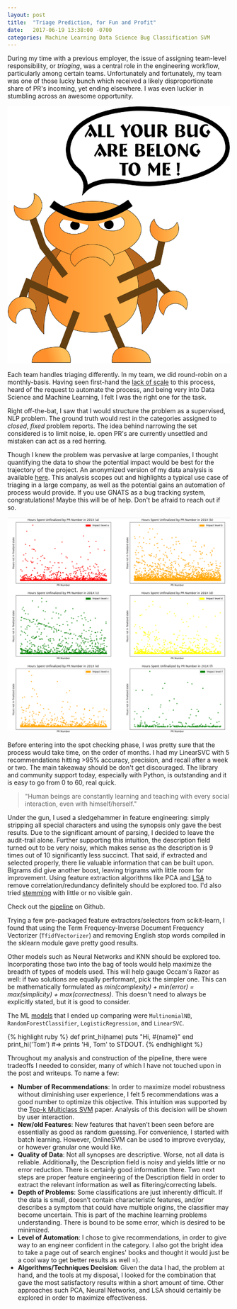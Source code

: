 ```yaml
---
layout: post
title:  "Triage Prediction, for Fun and Profit"
date:   2017-06-19 13:38:00 -0700
categories: Machine Learning Data Science Bug Classification SVM 
---
```



During my time with a previous employer, the issue of assigning team-level responsibility, or *triaging*, was a central role in the engineering workflow, particularly among certain teams. Unfortunately and fortunately, my team was one of those lucky bunch which received a likely disproportionate share of PR's incoming, yet ending elsewhere. I was even luckier in stumbling across an awesome opportunity. 

![Try not to get bogged down in bugs](/img/triage_post/bug.png)

Each team handles triaging differently. In my team, we did round-robin on a monthly-basis. Having seen first-hand the [lack of scale](http://ijesc.org/upload/de10a74ab9db0ac338a3466fc6574001.Auto%20Bug%20Triage%20a%20Need%20of%20Software%20Industry.pdf) to this process, heard of the request to automate the process, and being very into Data Science and Machine Learning, I felt I was the right one for the task.

Right off-the-bat, I saw that I would structure the problem as a supervised, NLP problem. The ground truth would rest in the categories assigned to *closed*, *fixed* problem reports. The idea behind narrowing the set considered is to limit noise, ie. open PR's are currently unsettled and mistaken can act as a red herring. 

Though I knew the problem was pervasive at large companies, I thought quantifying the data to show the potential impact would be best for the trajectory of the project. An anonymized version of my data analysis is available [here](https://www.github.com/Cpruce/GNATS_Triage_Prediction/blob/master/triage_analysis.ipynb). This analysis scopes out and highlights a typical use case of triaging in a large company, as well as the potential gains an automation of process would provide. If you use GNATS as a bug tracking system, congratulations! Maybe this will be of help. Don't be afraid to reach out if so.

![](/img/triage_post/anon_plots.png)

Before entering into the spot checking phase, I was pretty sure that the process would take time, on the order of months. I had my LinearSVC with 5 recommendations hitting >95% accuracy, precision, and recall after a week or two. The main takeaway should be don't get discouraged. The library and community support today, especially with Python, is outstanding and it is easy to go from 0 to 60, real quick.

>"Human beings are constantly learning and teaching with every social interaction, even with himself/herself."

Under the gun, I used a sledgehammer in feature engineering: simply stripping all special characters and using the synopsis only gave the best results. Due to the significant amount of parsing, I decided to leave the audit-trail alone. Further supporting this intuition, the description field turned out to be very noisy, which makes sense as the description is 9 times out of 10 significantly less succinct. That said, if extracted and selected properly, there lie valuable information that can be built upon. Bigrams did give another boost, leaving trigrams with little room for improvement. Using feature extraction algorithms like PCA and [LSA](http://ieeexplore.ieee.org/abstract/document/5298419/citations?tabFilter=papers) to remove correlation/redundancy definitely should be explored too. I'd also tried [stemming](http://citeseerx.ist.psu.edu/viewdoc/download?doi=10.1.1.91.6144&rep=rep1&type=pdf) with little or no visible gain.

Check out the [pipeline]() on Github.

Trying a few pre-packaged feature extractors/selectors from scikit-learn, I found that using the Term Frequency-Inverse Document Frequency Vectorizer (`TfidfVectorizer`) and removing English stop words compiled in the sklearn module gave pretty good results. 

Other models such as Neural Networks and KNN should be explored too. Incorporating those two into the bag of tools would help maximize the breadth of types of models used. This will help gauge Occam's Razor as well: if two solutions are equally performant, pick the simpler one. This can be mathematically formulated as <em>min(complexity) + min(error) = max(simplicity) + max(correctness)</em>. This doesn't need to always be explicitly stated, but it is good to consider.

The ML [models](https://www.researchgate.net/publication/308417176_Automated_Bug_Triaging_in_an_Industrial_Context) that I ended up comparing were `MultinomialNB`, `RandomForestClassifier`, `LogisticRegression`, and `LinearSVC`.

{% highlight ruby %}
def print_hi(name)
  puts "Hi, #{name}"
end
print_hi('Tom')
#=> prints 'Hi, Tom' to STDOUT.
{% endhighlight %}

Throughout my analysis and construction of the pipeline, there were tradeoffs I needed to consider, many of which I have not touched upon in the post and writeups. To name a few:

- **Number of Recommendations**: In order to maximize model robustness without diminishing user experience, I felt 5 recommendations was a good number to optimize this objective. This intuition was supported by the [Top-k Multiclass SVM](http://www.ml.uni-saarland.de/Publications/LapHeiSch-TopkMulticlassSVM2015.pdf) paper. Analysis of this decision will be shown by user interaction.
- **New/old Features**: New features that haven’t been seen before are essentially as good as random guessing. For convenience, I started with batch learning. However, OnlineSVM can be used to improve everyday, or however granular one would like.
- **Quality of Data**: Not all synopses are descriptive. Worse, not all data is reliable. Additionally, the Description field is noisy and yields little or no error reduction. There is certainly good information there. Two next steps are proper feature engineering of the Description field in order to extract the relevant information as well as filtering/correcting labels.
- **Depth of Problems**: Some classifications are just inherently difficult. If the data is small, doesn’t contain characteristic features, and/or describes a symptom that could have multiple origins, the classifier may become uncertain. This is part of the machine learning problems understanding. There is bound to be some error, which is desired to be minimized. 
- **Level of Automation**: I chose to give recommendations, in order to give way to an engineer confident in the category. I also got the bright idea to take a page out of search engines' books and thought it would just be a cool way to get better results as well =).
- **Algorithms/Techniques Decision**: Given the data I had, the problem at hand, and the tools at my disposal, I looked for the combination that gave the most satisfactory results within a short amount of time. Other approaches such PCA, Neural Networks, and LSA should certainly be explored in order to maximize effectiveness.



